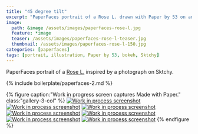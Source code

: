 ```yaml
---
title: "45 degree tilt"
excerpt: "PaperFaces portrait of a Rose L. drawn with Paper by 53 on an iPad."
image: 
  path: &image /assets/images/paperfaces-rose-l.jpg 
  feature: *image
  teaser: /assets/images/paperfaces-rose-l-teaser.jpg
  thumbnail: /assets/images/paperfaces-rose-l-150.jpg
categories: [paperfaces]
tags: [portrait, illustration, Paper by 53, bokeh, Sktchy]
---
```


PaperFaces portrait of a [Rose L.](http://sktchy.com/Bf0pYC ) inspired by a photograph on Sktchy.

{% include boilerplate/paperfaces-2.md %}

{% figure caption:"Work in progress screen captures Made with Paper." class:"gallery-3-col" %}
[![Work in process screenshot](/assets/images/paperfaces-rose-l-process-1-600.jpg)](/assets/images/paperfaces-rose-l-process-1-lg.jpg)
[![Work in process screenshot](/assets/images/paperfaces-rose-l-process-2-600.jpg)](/assets/images/paperfaces-rose-l-process-2-lg.jpg)
[![Work in process screenshot](/assets/images/paperfaces-rose-l-process-3-600.jpg)](/assets/images/paperfaces-rose-l-process-3-lg.jpg)
[![Work in process screenshot](/assets/images/paperfaces-rose-l-process-4-600.jpg)](/assets/images/paperfaces-rose-l-process-4-lg.jpg)
[![Work in process screenshot](/assets/images/paperfaces-rose-l-process-5-600.jpg)](/assets/images/paperfaces-rose-l-process-5-lg.jpg)
[![Work in process screenshot](/assets/images/paperfaces-rose-l-process-6-600.jpg)](/assets/images/paperfaces-rose-l-process-6-lg.jpg)
[![Work in process screenshot](/assets/images/paperfaces-rose-l-process-7-600.jpg)](/assets/images/paperfaces-rose-l-process-7-lg.jpg)
{% endfigure %}
